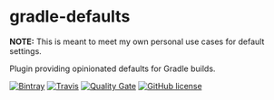 # gradle-defaults

**NOTE:** This is meant to meet my own personal use cases for default settings.

Plugin providing opinionated defaults for Gradle builds.

[![Bintray](https://api.bintray.com/packages/ajoberstar/gradle-plugins/org.ajoberstar%3Agradle-defaults/images/download.svg)](https://bintray.com/ajoberstar/gradle-plugins/org.ajoberstar%3Agradle-defaults/_latestVersion)
[![Travis](https://img.shields.io/travis/ajoberstar/gradle-defaults.svg?style=flat-square)](https://travis-ci.org/ajoberstar/gradle-defaults)
[![Quality Gate](https://sonarqube.ajoberstar.com/api/badges/gate?key=org.ajoberstar:gradle-defaults)](https://sonarqube.ajoberstar.com/dashboard/index/org.ajoberstar:gradle-defaults)
[![GitHub license](https://img.shields.io/github/license/ajoberstar/gradle-defaults.svg?style=flat-square)](https://github.com/ajoberstar/gradle-defaults/blob/master/LICENSE)
